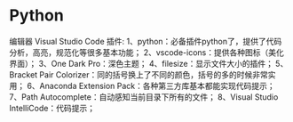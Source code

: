 # Python
编辑器 Visual Studio Code 
插件: 
1、python：必备插件python了，提供了代码分析，高亮，规范化等很多基本功能；
2、vscode-icons：提供各种图标（美化界面）；
3、One Dark Pro：深色主题；
4、filesize：显示文件大小的插件；
5、Bracket Pair Colorizer：同的括号换上了不同的颜色，括号的多的时候非常实用；
6、Anaconda Extension Pack：各种第三方库基本都能实现代码提示；
7、Path Autocomplete：自动感知当前目录下所有的文件；
8、Visual Studio IntelliCode：代码提示；
